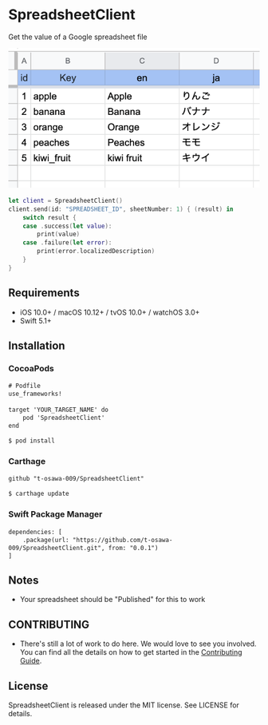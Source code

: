 # SpreadsheetClient
Get the value of a Google spreadsheet file

<img src="https://github.com/t-osawa-009/SpreadsheetClient/blob/master/assets/spreadsheet.png" alt="spreadsheet" title="spreadsheet">

```swift
let client = SpreadsheetClient()
client.send(id: "SPREADSHEET_ID", sheetNumber: 1) { (result) in
    switch result {
    case .success(let value):
        print(value)
    case .failure(let error):
        print(error.localizedDescription)
    }
}
```

## Requirements
- iOS 10.0+ / macOS 10.12+ / tvOS 10.0+ / watchOS 3.0+
- Swift 5.1+

## Installation
### CocoaPods
```
# Podfile
use_frameworks!

target 'YOUR_TARGET_NAME' do
    pod 'SpreadsheetClient'
end
```

```sh
$ pod install
```

### Carthage
```
github "t-osawa-009/SpreadsheetClient"
```

```sh
$ carthage update
```

### Swift Package Manager
```
dependencies: [
    .package(url: "https://github.com/t-osawa-009/SpreadsheetClient.git", from: "0.0.1")
]
```
## Notes
- Your spreadsheet should be "Published" for this to work

## CONTRIBUTING
- There's still a lot of work to do here. We would love to see you involved. You can find all the details on how to get started in the [Contributing Guide](https://github.com/t-osawa-009/SpreadsheetClient/blob/master/CONTRIBUTING.md).

## License
SpreadsheetClient is released under the MIT license. See LICENSE for details.
